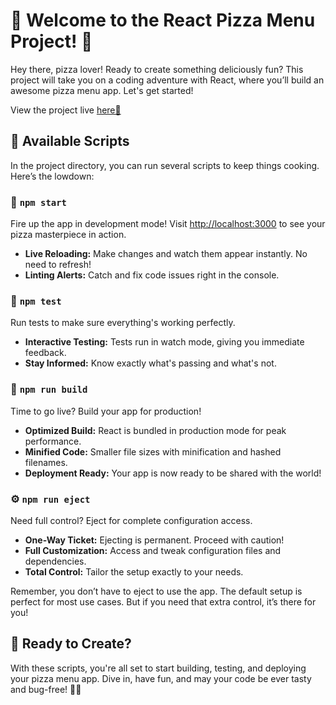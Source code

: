 # 🍕 Welcome to the React Pizza Menu Project! 🍕

Hey there, pizza lover! Ready to create something deliciously fun? This project will take you on a coding adventure with React, where you’ll build an awesome pizza menu app. Let's get started!

View the project live [here🔗](https://react-pizza-menu-kappa.vercel.app/)

## 🍕 Available Scripts

In the project directory, you can run several scripts to keep things cooking. Here’s the lowdown:

### 🚀 `npm start`

Fire up the app in development mode! Visit [http://localhost:3000](http://localhost:3000) to see your pizza masterpiece in action.

- **Live Reloading:** Make changes and watch them appear instantly. No need to refresh!
- **Linting Alerts:** Catch and fix code issues right in the console.

### 🧪 `npm test`

Run tests to make sure everything's working perfectly.

- **Interactive Testing:** Tests run in watch mode, giving you immediate feedback.
- **Stay Informed:** Know exactly what's passing and what's not.

### 🔨 `npm run build`

Time to go live? Build your app for production!

- **Optimized Build:** React is bundled in production mode for peak performance.
- **Minified Code:** Smaller file sizes with minification and hashed filenames.
- **Deployment Ready:** Your app is now ready to be shared with the world!

### ⚙️ `npm run eject`

Need full control? Eject for complete configuration access.

- **One-Way Ticket:** Ejecting is permanent. Proceed with caution!
- **Full Customization:** Access and tweak configuration files and dependencies.
- **Total Control:** Tailor the setup exactly to your needs.

Remember, you don’t have to eject to use the app. The default setup is perfect for most use cases. But if you need that extra control, it’s there for you!

## 🍕 Ready to Create?

With these scripts, you're all set to start building, testing, and deploying your pizza menu app. Dive in, have fun, and may your code be ever tasty and bug-free! 🍕✨

